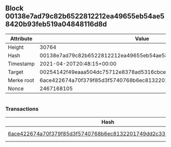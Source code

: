 ## Block 00138e7ad79c82b6522812212ea49655eb54ae58420b93feb519a04848116d8d

Attribute | Value
--- | ---
Height | 30764
Hash | 00138e7ad79c82b6522812212ea49655eb54ae58420b93feb519a04848116d8d
Timestamp | 2021-04-20T20:48:15+00:00
Target | 00254142f49eaaa504dc75712e8378ad5316cbcead634704b3734b6271167cc4
Merke root | 6ace422674a70f379f85d3f5740768b6ec8132201749dd2c3337f4b64df296c1
Nonce | 2467168105

```

```

### Transactions

Hash | Amount
--- | ---
[6ace422674a70f379f85d3f5740768b6ec8132201749dd2c3337f4b64df296c1](6ace422674a70f379f85d3f5740768b6ec8132201749dd2c3337f4b64df296c1.md) | 10.00000000 SKEPTI 

